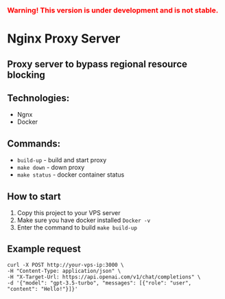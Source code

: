### <span style="color: red;">**Warning! This version is under development and is not stable.**</span>
# Nginx Proxy Server
## Proxy server to bypass regional resource blocking

## Technologies:
- Ngnx
- Docker

## Commands:
- `build-up` - build and start proxy
- `make down` - down proxy
- `make status` - docker container status

## How to start
1. Copy this project to your VPS server 
2. Make sure you have docker installed `Docker -v`
3. Enter the command to build `make build-up`

## Example request
```
curl -X POST http://your-vps-ip:3000 \
-H "Content-Type: application/json" \
-H "X-Target-Url: https://api.openai.com/v1/chat/completions" \
-d '{"model": "gpt-3.5-turbo", "messages": [{"role": "user", "content": "Hello!"}]}'

```
